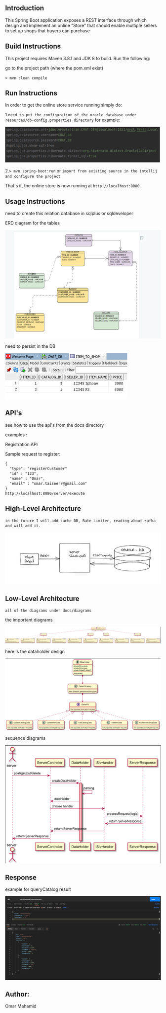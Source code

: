 ## Introduction

This Spring Boot application exposes a REST interface through which design and implement an online "Store" that should enable multiple sellers to set up shops that buyers can purchase

## Build Instructions

This project requires Maven 3.8.1 and JDK 8 to build. Run the following:

go to the project path (where the pom.xml exist) 

`> mvn clean compile`


## Run Instructions

In order to get the online store service running simply do:

1.`need to put the configuration of the oracle database under resources/db-config.properties directory`
for example:

![plot](./img/img.png)


2.`> mvn spring-boot:run` or `import from existing source in the intellij and configure the project`

That's it, the online store is now running at `http://localhost:8080`.

## Usage Instructions

need to create this relation database in sqlplus or sqldeveloper

ERD diagram for the tables

![plot](./img/img_1.png)


need to persist in the DB

![plot](./img/img_7.png)


## API's

see how to use the api's from the docs directory

examples : 

Registration API

Sample request to register:
 
```
{
  "type": "registerCustomer"
  "id" : "123",
  "name" : "Omar",
  "email" : "omar.taiseerr@gmail.com"
}
http://localhost:8080/server/execute
```


## High-Level Architecture
```
in the furure I will add cache DB, Rate Limiter, reading about kafka and will add it.
```
![plot](./img/img_2.png)


## Low-Level Architecture
```
all of the diagrams under docs/diagrams
```
the important diagrams

![plot](./img/img_3.png)

here is the dataholder design

![plot](./img/img_5.png)

sequence diagrams

![plot](./img/img_4.png)


## Response
example for queryCatalog result

![plot](./img/img_6.png)



## Author: 

Omar Mahamid
